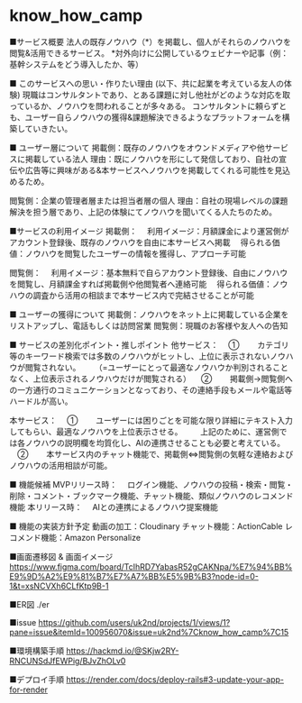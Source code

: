 # know_how_camp

■サービス概要
法人の既存ノウハウ（*）を掲載し、個人がそれらのノウハウを閲覧&活用できるサービス。
*対外向けに公開しているウェビナーや記事（例：基幹システムをどう導入したか、等）

■ このサービスへの思い・作りたい理由
(以下、共に起業を考えている友人の体験)
現職はコンサルタントであり、とある課題に対し他社がどのような対応を取っているか、ノウハウを問われることが多々ある。
コンサルタントに頼らずとも、ユーザー自らノウハウの獲得&課題解決できるようなプラットフォームを構築していきたい。

■ ユーザー層について
掲載側：既存のノウハウをオウンドメディアや他サービスに掲載している法人
理由：既にノウハウを形にして発信しており、自社の宣伝や広告等に興味がある&本サービスへノウハウを掲載してくれる可能性を見込めるため。

閲覧側：企業の管理者層または担当者層の個人
理由：自社の現場レベルの課題解決を担う層であり、上記の体験にてノウハウを聞いてくる人たちのため。

■サービスの利用イメージ
掲載側：
　利用イメージ：月額課金により運営側がアカウント登録後、既存のノウハウを自由に本サービスへ掲載
　得られる価値：ノウハウを閲覧したユーザーの情報を獲得し、アプローチ可能

閲覧側：
　利用イメージ：基本無料で自らアカウント登録後、自由にノウハウを閲覧し、月額課金すれば掲載側や他閲覧者へ連絡可能
　得られる価値：ノウハウの調査から活用の相談まで本サービス内で完結させることが可能

■ ユーザーの獲得について
掲載側：ノウハウをネット上に掲載している企業をリストアップし、電話もしくは訪問営業
閲覧側：現職のお客様や友人への告知

■ サービスの差別化ポイント・推しポイント
他サービス：
　①
　　カテゴリ等のキーワード検索では多数のノウハウがヒットし、上位に表示されないノウハウが閲覧されない。
　　（=ユーザーにとって最適なノウハウか判別されることなく、上位表示されるノウハウだけが閲覧される）
　②
　　掲載側→閲覧側への一方通行のコミュニケーションとなっており、その連絡手段もメールや電話等ハードルが高い。

本サービス：
　①
　　ユーザーには困りごとを可能な限り詳細にテキスト入力してもらい、最適なノウハウを上位表示させる。
　　上記のために、運営側では各ノウハウの説明欄を均質化し、AIの連携させることも必要と考えている。
　②
　　本サービス内のチャット機能で、掲載側⇔閲覧側の気軽な連絡およびノウハウの活用相談が可能。

■ 機能候補
MVPリリース時：
　ログイン機能、ノウハウの投稿・検索・閲覧・削除・コメント・ブックマーク機能、チャット機能、類似ノウハウのレコメンド機能
本リリース時：
　AIとの連携によるノウハウ提案機能

■ 機能の実装方針予定
動画の加工：Cloudinary
チャット機能：ActionCable
レコメンド機能：Amazon Personalize

■画面遷移図 & 画面イメージ
https://www.figma.com/board/TcIhRD7YabasR52gCAKNpa/%E7%94%BB%E9%9D%A2%E9%81%B7%E7%A7%BB%E5%9B%B3?node-id=0-1&t=xsNCVXh6CLfKtp9B-1

■ER図
./er

■issue
https://github.com/users/uk2nd/projects/1/views/1?pane=issue&itemId=100956070&issue=uk2nd%7Cknow_how_camp%7C15

■環境構築手順
https://hackmd.io/@SKjw2RY-RNCUNSdJfEWPig/BJvZhOLv0

■デプロイ手順
https://render.com/docs/deploy-rails#3-update-your-app-for-render
